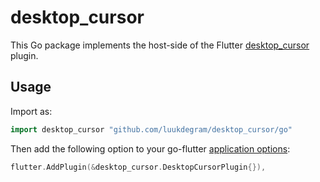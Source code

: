 # desktop_cursor

This Go package implements the host-side of the Flutter [desktop_cursor](https://github.com/luukdegram/desktop_cursor) plugin.

## Usage

Import as:

```go
import desktop_cursor "github.com/luukdegram/desktop_cursor/go"
```

Then add the following option to your go-flutter [application options](https://github.com/go-flutter-desktop/go-flutter/wiki/Plugin-info):

```go
flutter.AddPlugin(&desktop_cursor.DesktopCursorPlugin{}),
```